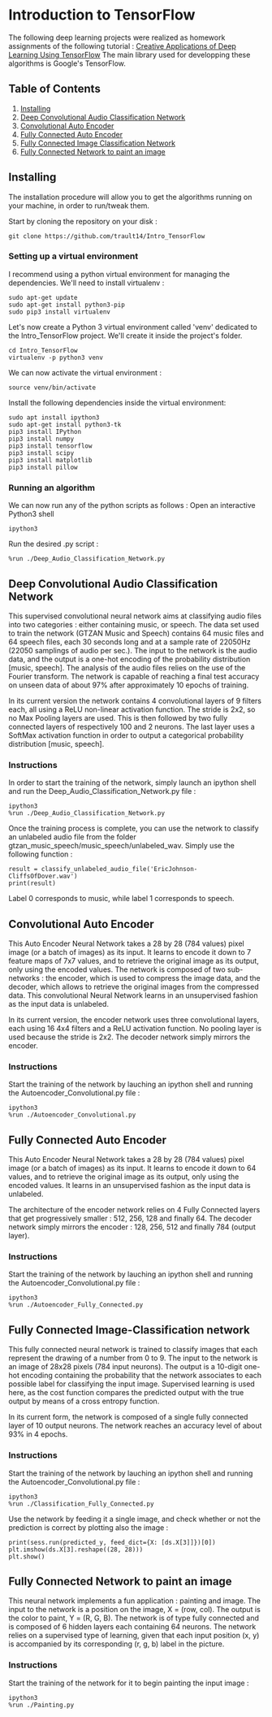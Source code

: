 # Introduction to TensorFlow

The following deep learning projects were realized as homework assignments of the following tutorial : [Creative Applications of Deep Learning Using TensorFlow](https://www.kadenze.com/courses/creative-applications-of-deep-learning-with-tensorflow-iv/info)
The main library used for developping these algorithms is Google's TensorFlow.
## Table of Contents
1. [Installing](#installing)
2. [Deep Convolutional Audio Classification Network](#deep-audio-classification-network)
3. [Convolutional Auto Encoder](#convolutional-auto-encoder)
4. [Fully Connected Auto Encoder](#fc-auto-encoder)
5. [Fully Connected Image Classification Network](#fc-image-classification)
6. [Fully Connected Network to paint an image](#fc-image-painting)
## Installing
The installation procedure will allow you to get the algorithms running on your machine, in order to run/tweak them.

Start by cloning the repository on your disk :
```
git clone https://github.com/trault14/Intro_TensorFlow
```
### Setting up a virtual environment
I recommend using a python virtual environment for managing the dependencies. We'll need to install virtualenv :
```
sudo apt-get update
sudo apt-get install python3-pip
sudo pip3 install virtualenv 
```
Let's now create a Python 3 virtual environment called 'venv' dedicated to the Intro_TensorFlow project. We'll create it inside the project's folder.
```
cd Intro_TensorFlow
virtualenv -p python3 venv
```
We can now activate the virtual environment :
```
source venv/bin/activate
```

Install the following dependencies inside the virtual environment:
```
sudo apt install ipython3
sudo apt-get install python3-tk
pip3 install IPython
pip3 install numpy
pip3 install tensorflow
pip3 install scipy
pip3 install matplotlib
pip3 install pillow
```
### Running an algorithm
We can now run any of the python scripts as follows :
Open an interactive Python3 shell
```
ipython3
```
Run the desired .py script :
```
%run ./Deep_Audio_Classification_Network.py
```
## Deep Convolutional Audio Classification Network <a name="deep-audio-classification-network"></a>
This supervised convolutional neural network aims at classifying audio files into two categories : either containing music, or speech. 
The data set used to train the network (GTZAN Music and Speech) contains 64 music files and 64 speech files, each 30 seconds long and at a sample rate of 22050Hz (22050 samplings of audio per sec.). 
The input to the network is the audio data, and the output is a one-hot encoding of the probability distribution [music, speech]. 
The analysis of the audio files relies on the use of the Fourier transform. 
The network is capable of reaching a final test accuracy on unseen data of about 97% after approximately 10 epochs of training.

In its current version the network contains 4 convolutional layers of 9 filters each, all using a ReLU non-linear activation function. The stride is 2x2, so no Max Pooling layers are used. This is then followed by two fully connected layers of respectively 100 and 2 neurons. The last layer uses a SoftMax activation function in order to output a categorical probability distribution [music, speech].

### Instructions
In order to start the training of the network, simply launch an ipython shell and run the Deep_Audio_Classification_Network.py file :
```
ipython3
%run ./Deep_Audio_Classification_Network.py
```
Once the training process is complete, you can use the network to classify an unlabeled audio file from the folder gtzan_music_speech/music_speech/unlabeled_wav. Simply use the following function :
```
result = classify_unlabeled_audio_file('EricJohnson-CliffsOfDover.wav')
print(result)
```
Label 0 corresponds to music, while label 1 corresponds to speech.

## Convolutional Auto Encoder <a name="convolutional-auto-encoder"></a>
This Auto Encoder Neural Network takes a 28 by 28 (784 values) pixel image (or a batch of images) as its input. 
It learns to encode it down to 7 feature maps of 7x7 values, and to retrieve the original image as its output, only using the  encoded values.
The network is composed of two sub-networks : the encoder, which is used to compress the image data, and the decoder, which allows to retrieve the original images from the compressed data.
This convolutional Neural Network learns in an unsupervised fashion as the input data is unlabeled.

In its current version, the encoder network uses three convolutional layers, each using 16 4x4 filters and a ReLU activation function. No pooling layer is used because the stride is 2x2.
The decoder network simply mirrors the encoder.

### Instructions
Start the training of the network by lauching an ipython shell and running the Autoencoder_Convolutional.py file :
```
ipython3
%run ./Autoencoder_Convolutional.py
```

## Fully Connected Auto Encoder <a name="fc-auto-encoder"></a>
This Auto Encoder Neural Network takes a 28 by 28 (784 values) pixel image (or a batch of images) as its input. It learns to encode it down to 64 values, and to retrieve the original image as its output, only using the encoded values. 
It learns in an unsupervised fashion as the input data is unlabeled.

The architecture of the encoder network relies on 4 Fully Connected layers that get progressively smaller : 512, 256, 128 and finally 64. The decoder network simply mirrors the encoder : 128, 256, 512 and finally 784 (output layer).
### Instructions
Start the training of the network by lauching an ipython shell and running the Autoencoder_Convolutional.py file :
```
ipython3
%run ./Autoencoder_Fully_Connected.py
```

## Fully Connected Image-Classification network <a name="fc-image-classification"></a>
This fully connected neural network is trained to classify images that each represent the drawing of a number from 0 to 9.
The input to the network is an image of 28x28 pixels (784 input neurons).
The output is a 10-digit one-hot encoding containing the probability that the network associates to each possible label for classifying the input image. 
Supervised learning is used here, as the cost function compares the predicted output with the true output by means of a cross entropy function.

In its current form, the network is composed of a single fully connected layer of 10 output neurons. The network reaches an accuracy level of about 93% in 4 epochs.
### Instructions
Start the training of the network by lauching an ipython shell and running the Autoencoder_Convolutional.py file :
```
ipython3
%run ./Classification_Fully_Connected.py
```
Use the network by feeding it a single image, and check whether or not the prediction is correct by plotting also the image :
```
print(sess.run(predicted_y, feed_dict={X: [ds.X[3]]})[0])
plt.imshow(ds.X[3].reshape((28, 28)))
plt.show()
```
## Fully Connected Network to paint an image <a name="fc-image-painting"></a>
This neural network implements a fun application : painting and image. The input to the network is a position on the 
image, X = (row, col). The output is the color to paint, Y = (R, G, B). The network is of type fully connected and is composed of 6 hidden layers each containing 64 neurons. 
The network relies on a supervised type of learning, given that each input position (x, y) is accompanied by its corresponding (r, g, b) label in the picture.
### Instructions
Start the training of the network for it to begin painting the input image :
```
ipython3
%run ./Painting.py
```
